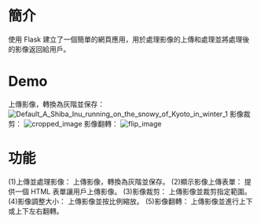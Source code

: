 # 簡介
使用 Flask 建立了一個簡單的網頁應用，用於處理影像的上傳和處理並將處理後的影像返回給用戶。
# Demo
上傳影像，轉換為灰階並保存：
![Default_A_Shiba_Inu_running_on_the_snowy_of_Kyoto_in_winter_1](https://github.com/vat2cat/OpenCV/assets/160461838/d6457cf6-ec5b-4731-b987-d40b78775ebc)
影像裁剪：
![cropped_image](https://github.com/vat2cat/OpenCV/assets/160461838/c4100dc9-e0c5-478a-93ad-215bd27d42d9)
影像翻轉：
![flip_image](https://github.com/vat2cat/OpenCV/assets/160461838/6aac69d8-02e6-4a47-9416-fb48f1f133fe)
# 功能
(1)上傳並處理影像： 上傳影像，轉換為灰階並保存。
(2)顯示影像上傳表單： 提供一個 HTML 表單讓用戶上傳影像。
(3)影像裁剪： 上傳影像並裁剪指定範圍。
(4)影像調整大小： 上傳影像並按比例縮放。
(5)影像翻轉： 上傳影像並進行上下或上下左右翻轉。
